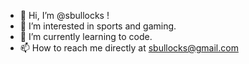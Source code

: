 - 👋 Hi, I’m @sbullocks !
- 👀 I’m interested in sports and gaming.
- 🌱 I’m currently learning to code.
- 📫 How to reach me directly at sbullocks@gmail.com

<!---
sbullocks/sbullocks is a ✨ special ✨ repository because its `README.md` (this file) appears on your GitHub profile.
You can click the Preview link to take a look at your changes.
--->
